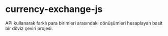# currency-exchange-js
API kullanarak farklı para birimleri arasındaki dönüşümleri hesaplayan basit bir döviz çeviri projesi.
